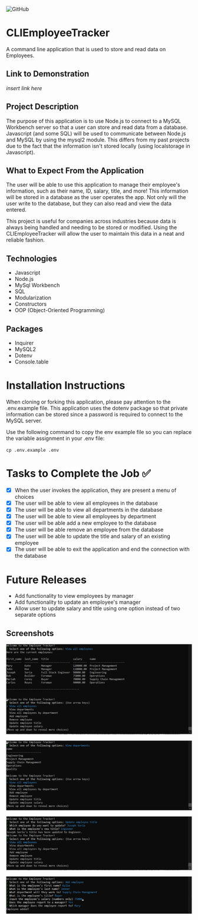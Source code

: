![GitHub](https://img.shields.io/github/license/Joeseff6/CLIEmployeeTracker)


# CLIEmployeeTracker
A command line application that is used to store and read data on Employees.

## Link to Demonstration 

_insert link here_

## Project Description

The purpose of this application is to use Node.js to connect to a MySQL Workbench server so that a user can store and read data from a database. Javascript (and some SQL) will be used to communicate between Node.js and MySQL by using the mysql2 module. This differs from my past projects due to the fact that the information isn't stored locally (using localstorage in Javascript).
## What to Expect From the Application

The user will be able to use this application to manage their employee's information, such as their name, ID, salary, title, and more! This information will be stored in a database as the user operates the app. Not only will the user write to the database, but they can also read and view the data entered.

This project is useful for companies across industries because data is always being handled and needing to be stored or modified. Using the CLIEmployeeTracker will allow the user to maintain this data in a neat and reliable fashion.

## Technologies

* Javascript
* Node.js
* MySql Workbench
* SQL
* Modularization
* Constructors
* OOP (Object-Oriented Programming)

## Packages

* Inquirer
* MySQL2
* Dotenv
* Console.table

# Installation Instructions

When cloning or forking this application, please pay attention to the .env.example file. This application uses the dotenv package so that private information can be stored since a password is required to connect to the MySQL server.

Use the following command to copy the env example file so you can replace the variable assignment in your .env file:

`cp .env.example .env`

# Tasks to Complete the Job :white_check_mark:

- [x] When the user invokes the application, they are present a menu of choices
- [x] The user will be able to view all employees in the database
- [x] The user will be able to view all departments in the database 
- [x] The user will be able to view all employees by department 
- [x] The user will be able add a new employee to the database
- [x] The user will be able remove an employee from the database
- [x] The user will be able to update the title and salary of an existing employee
- [x] The user will be able to exit the application and end the connection with the database

# Future Releases

* Add functionality to view employees by manager
* Add functionality to update an employee's manager
* Allow user to update salary and title using one option instead of two separate options
## Screenshots

![All employees shown in the database](./Assets/Images/Capture1.PNG)

![All departments shown in the database](./Assets/Images/Capture2.PNG)

![An employee's title being changed](./Assets/Images/Capture3.PNG)

![A new employee being added](./Assets/Images/Capture4.PNG)

